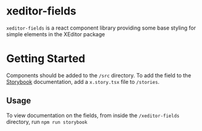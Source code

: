 # xeditor-fields

`xeditor-fields` is a react component library providing some base styling for simple elements in the XEditor package

# Getting Started

Components should be added to the `/src` directory. To add the field to the [Storybook](https://storybook.js.org/docs/basics/introduction/) documentation, add a `x.story.tsx` file to `/stories`.

## Usage

To view documentation on the fields, from inside the `/xeditor-fields` directory, run `npm run storybook`
